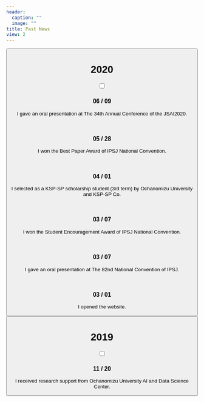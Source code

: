 ```yaml
---
header:
  caption: ""
  image: ""
title: Past News
view: 2
---
```

<div class="accordion_box">
<div class="card" id="news2020">
<button class="btn btn-link" type="button">
<label for="label1">
<h1>2020</h1>
</label>
<input type="checkbox" id="label1" class="accordion">
<div class="accordion_contents">
<h3>06 / 09</h3>
<p>I gave an oral presentation at The 34th Annual Conference of the JSAI2020.</p>
<br>
<h3>05 / 28</h3>
<p>I won the Best Paper Award of IPSJ National Convention.</p>
<br>
<h3>04 / 01</h3>
<p>I selected as a KSP-SP scholarship student (3rd term) by Ochanomizu University and KSP-SP Co.</p>
<br>
<h3>03 / 07</h3>
<p>I won the Student Encouragement Award of IPSJ National Convention.</p>
<br>
<h3>03 / 07</h3>
<p>I gave an oral presentation at The 82nd National Convention of IPSJ.</p>
<br>
<h3>03 / 01</h3>
<p>I opened the website.</p>
</button>
</div>

<div class="card" id="news2019">
<button class="btn btn-link" type="button">
<label for="label2">
<h1>2019</h1>
</label>
<input type="checkbox" id="label2" class="accordion">
<div class="accordion_contents">
<h3>11 / 20</h3>
<p>I received research support from Ochanomizu University AI and Data Science Center.</p>
</button>
</div>
</div>



